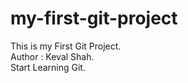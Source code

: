 # my-first-git-project
This is my First Git Project.
<br/>
Author : Keval Shah.
<br/>
Start Learning Git.
